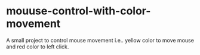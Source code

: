 # mouuse-control-with-color-movement
A small project to control mouse movement i.e.. yellow color to move mouse and red color to left click.
